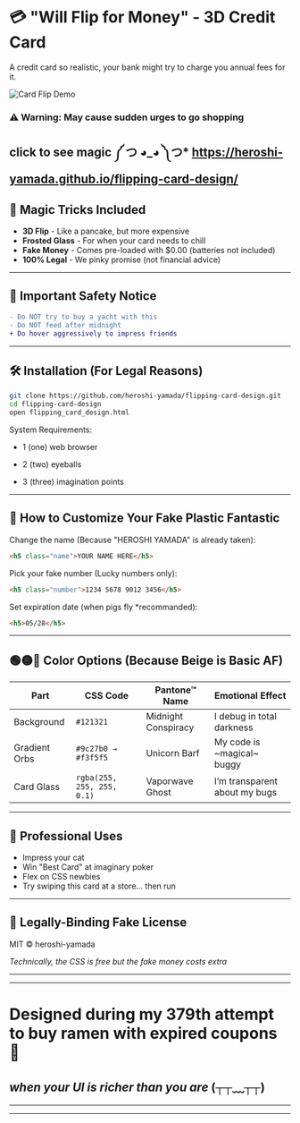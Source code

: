 # 💳 "Will Flip for Money" - 3D Credit Card

A credit card so realistic, your bank might try to charge you annual fees for it.  

![Card Flip Demo](https://media.giphy.com/media/v1.Y2lkPTc5MGI3NjExaW5hYnNqMGRzcDBvMGhvenB2Z29jY3I1MHp2NmxwcTRtdXhhd3djaCZlcD12MV9naWZzX3NlYXJjaCZjdD1n/zhXV4205dFjE6cx5zZ/giphy.gif)

### ⚠ Warning: May cause sudden urges to go shopping

click to see magic ༼ つ ◕_◕ ༽つ* https://heroshi-yamada.github.io/flipping-card-design/
---
## 🎩 Magic Tricks Included
- **3D Flip** - Like a pancake, but more expensive
- **Frosted Glass** - For when your card needs to chill
- **Fake Money** - Comes pre-loaded with $0.00 (batteries not included)
- **100% Legal** - We pinky promise (not financial advice)
---

## 🚨 Important Safety Notice
```diff
- Do NOT try to buy a yacht with this
- Do NOT feed after midnight
+ Do hover aggressively to impress friends
```
---
## 🛠️ Installation (For Legal Reasons)
```bash
git clone https://github.com/heroshi-yamada/flipping-card-design.git
cd flipping-card-design
open flipping_card_design.html
```
  
  System Requirements:
- 1 (one) web browser

- 2 (two) eyeballs

- 3 (three) imagination points
  
---
## 🔧 How to Customize Your Fake Plastic Fantastic
Change the name (Because "HEROSHI YAMADA" is already taken):
```html
<h5 class="name">YOUR NAME HERE</h5>
```

Pick your fake number (Lucky numbers only):

```html
<h5 class="number">1234 5678 9012 3456</h5>
```

Set expiration date (when pigs fly *recommanded):

```html
<h5>05/28</h5>
```
---
## 🟢🟡🔴 Color Options (Because Beige is Basic AF)

| Part             | CSS Code                      | Pantone™ Name               | Emotional Effect                  |
|------------------|-------------------------------|-----------------------------|-----------------------------------|
| Background       | `#121321`                     | Midnight Conspiracy         |  I debug in total darkness        |
| Gradient Orbs    | `#9c27b0 → #f3f5f5`           |  Unicorn Barf               |  My code is ~magical~ buggy       |
| Card Glass       | `rgba(255, 255, 255, 0.1)`    |  Vaporwave Ghost            |  I’m transparent about my bugs    |

---

## 💼 Professional Uses
- Impress your cat
- Win "Best Card" at imaginary poker
- Flex on CSS newbies
- Try swiping this card at a store... then run
  
---

## 📜 Legally-Binding Fake License
MIT © heroshi-yamada 

*Technically, the CSS is free but the fake money costs extra*  

---
---

# Designed during my 379th attempt to buy ramen with expired coupons 🍜
## *when your UI is richer than you are* (┬┬﹏┬┬)

---
---
